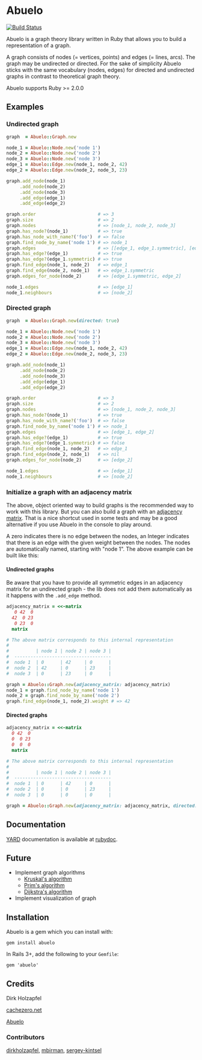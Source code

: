 # Abuelo
[![Build Status](https://travis-ci.org/dirkholzapfel/abuelo.svg?branch=master)](https://travis-ci.org/dirkholzapfel/abuelo)

Abuelo is a graph theory library written in Ruby that allows you to build a representation of a graph.

A graph consists of nodes (= vertices, points) and edges (= lines, arcs). The graph may be undirected or directed. For the sake of simplicity Abuelo sticks with the same vocabulary (nodes, edges) for directed and undirected graphs in contrast to theoretical graph theory.

Abuelo supports Ruby >= 2.0.0

## Examples
### Undirected graph
```ruby
graph  = Abuelo::Graph.new

node_1 = Abuelo::Node.new('node 1')
node_2 = Abuelo::Node.new('node 2')
node_3 = Abuelo::Node.new('node 3')
edge_1 = Abuelo::Edge.new(node_1, node_2, 42)
edge_2 = Abuelo::Edge.new(node_2, node_3, 23)

graph.add_node(node_1)
     .add_node(node_2)
     .add_node(node_3)
     .add_edge(edge_1)
     .add_edge(edge_2)

graph.order                       # => 3
graph.size                        # => 2
graph.nodes                       # => [node_1, node_2, node_3]
graph.has_node?(node_1)           # => true
graph.has_node_with_name?('foo')  # => false
graph.find_node_by_name('node 1') # => node_1
graph.edges                       # => [[edge_1, edge_1.symmetric], [edge_2, edge_2.symmetric]]
graph.has_edge?(edge_1)           # => true
graph.has_edge?(edge_1.symmetric) # => true
graph.find_edge(node_1, node_2)   # => edge_1
graph.find_edge(node_2, node_1)   # => edge_1.symmetric
graph.edges_for_node(node_2)      # => [edge_1.symmetric, edge_2]

node_1.edges                      # => [edge_1]
node_1.neighbours                 # => [node_2]
```

### Directed graph
```ruby
graph  = Abuelo::Graph.new(directed: true)

node_1 = Abuelo::Node.new('node 1')
node_2 = Abuelo::Node.new('node 2')
node_3 = Abuelo::Node.new('node 3')
edge_1 = Abuelo::Edge.new(node_1, node_2, 42)
edge_2 = Abuelo::Edge.new(node_2, node_3, 23)

graph.add_node(node_1)
     .add_node(node_2)
     .add_node(node_3)
     .add_edge(edge_1)
     .add_edge(edge_2)

graph.order                       # => 3
graph.size                        # => 2
graph.nodes                       # => [node_1, node_2, node_3]
graph.has_node?(node_1)           # => true
graph.has_node_with_name?('foo')  # => false
graph.find_node_by_name('node 1') # => node_1
graph.edges                       # => [edge_1, edge_2]
graph.has_edge?(edge_1)           # => true
graph.has_edge?(edge_1.symmetric) # => false
graph.find_edge(node_1, node_2)   # => edge_1
graph.find_edge(node_2, node_1)   # => nil
graph.edges_for_node(node_2)      # => [edge_2]

node_1.edges                      # => [edge_1]
node_1.neighbours                 # => [node_2]
```

### Initialize a graph with an adjacency matrix
The above, object oriented way to build graphs is the recommended way to work with this library.
But you can also build a graph with an [adjacency matrix](https://en.wikipedia.org/wiki/Adjacency_matrix).
That is a nice shortcut used in some tests and may be a good alternative if you use Abuelo in the console to play around.

A zero indicates there is no edge between the nodes, an Integer indicates that there is an edge with the given weight between the nodes. The nodes are automatically named, starting with "node 1".
The above example can be built like this:

#### Undirected graphs
Be aware that you have to provide all symmetric edges in an adjacency matrix for an undirected graph - the lib does not add them automatically as it happens with the `.add_edge` method.

```ruby
adjacency_matrix = <<-matrix
   0 42  0
  42  0 23
   0 23  0
  matrix

# The above matrix corresponds to this internal representation
#
#          | node 1 | node 2 | node 3 |
#  ------------------------------------
#  node 1  | 0      | 42     | 0      |
#  node 2  | 42     | 0      | 23     |
#  node 3  | 0      | 23     | 0      |

graph = Abuelo::Graph.new(adjacency_matrix: adjacency_matrix)
node_1 = graph.find_node_by_name('node 1')
node_2 = graph.find_node_by_name('node 2')
graph.find_edge(node_1, node_2).weight # => 42
```
#### Directed graphs
```ruby
adjacency_matrix = <<-matrix
  0 42  0
  0  0 23
  0  0  0
  matrix

# The above matrix corresponds to this internal representation
#
#          | node 1 | node 2 | node 3 |
#  ------------------------------------
#  node 1  | 0      | 42     | 0      |
#  node 2  | 0      | 0      | 23     |
#  node 3  | 0      | 0      | 0      |

graph = Abuelo::Graph.new(adjacency_matrix: adjacency_matrix, directed: true)
```

## Documentation
[YARD](http://yardoc.org) documentation is available at [rubydoc](http://www.rubydoc.info/gems/abuelo).

## Future
* Implement graph algorithms
  * [Kruskal's algorithm](https://en.wikipedia.org/wiki/Kruskal%27s_algorithm)
  * [Prim's algorithm](https://en.wikipedia.org/wiki/Prim%27s_algorithm)
  * [Dijkstra's algorithm](https://en.wikipedia.org/wiki/Dijkstra%27s_algorithm)
* Implement visualization of graph

## Installation
Abuelo is a gem which you can install with:
```
gem install abuelo
```

In Rails 3+, add the following to your ```Gemfile```:
```
gem 'abuelo'
```

## Credits
Dirk Holzapfel

[cachezero.net](http://cachezero.net)

[Abuelo](http://www.ronabuelopanama.com)

### Contributors
[dirkholzapfel](https://github.com/dirkholzapfel),
[mbirman](https://github.com/mbirman),
[sergey-kintsel](https://github.com/sergey-kintsel)

